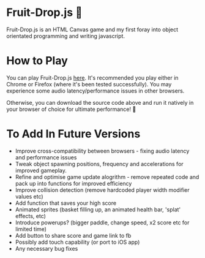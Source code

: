 # Fruit-Drop.js 🍎

Fruit-Drop.js is an HTML Canvas game and my first foray into object orientated programming and writing javascript.

# How to Play

You can play Fruit-Drop.js <a href="http://richvaughan.co.uk/pages/fruit-drop/fruit-drop.html">here</a>. It's recommended you play either in Chrome or Firefox (where it's been tested successfully). You may experience some audio latency/performance issues in other browsers.

Otherwise, you can download the source code above and run it natively in your browser of choice for ultimate performance! 👊

# To Add In Future Versions
* Improve cross-compatibility between browsers - fixing audio latency and performance issues
* Tweak object spawning positions, frequency and accelerations for improved gameplay.
* Refine and optimise game update alogrithm - remove repeated code and pack up into functions for improved efficiency
* Improve collision detection (remove hardcoded player width modifier values etc)
* Add function that saves your high score
* Animated sprites (basket filling up, an animated health bar, 'splat' effects, etc)
* Introduce powerups? (bigger paddle, change speed, x2 score etc for limited time)
* Add button to share score and game link to fb
* Possibly add touch capability (or port to iOS app)
* Any necessary bug fixes
